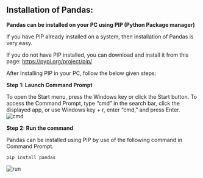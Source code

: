 ## Installation of Pandas:
__Pandas can be installed on your PC using PIP (Python Package manager)__

If you have PIP already installed on a system, then installation of Pandas is very easy.

If you do not have PIP installed, you can download and install it from this page:  https://pypi.org/project/pip/

After Installing PIP in your PC, follow the below given steps:

__Step 1: Launch Command Prompt__

To open the Start menu, press the Windows key or click the Start button. To access the Command Prompt, type “cmd” in the search bar, click the displayed app, or use Windows key + r, enter “cmd,” and press Enter.
![cmd](https://github.com/animator/learn-python/assets/159523774/f33c2902-cb9b-480e-a11a-5c2db12c059f)


__Step 2: Run the command__

Pandas can be installed using PIP by use of the following command in Command Prompt.

    pip install pandas
![run](https://github.com/animator/learn-python/assets/159523774/7e5e7179-007b-4f61-938e-daa4d49e7d70)
